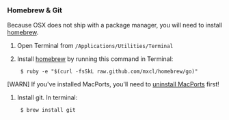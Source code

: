 ### Homebrew & Git
Because OSX does not ship with a package manager, you will need to install [homebrew][homebrew].

1. Open Terminal from `/Applications/Utilities/Terminal`

1. Install [homebrew][homebrew] by running this command in Terminal:

        $ ruby -e "$(curl -fsSkL raw.github.com/mxcl/homebrew/go)"

  [WARN] If you've installed MacPorts, you'll need to [uninstall MacPorts](http://guide.macports.org/chunked/installing.macports.uninstalling.html) first!

1. Install git. In terminal:

        $ brew install git

[homebrew]: http://mxcl.github.com/homebrew/ "Homebrew"
[rbenv]: https://github.com/sstephenson/rbenv "rbenv"
[git]: http://git-scm.org "Git"
